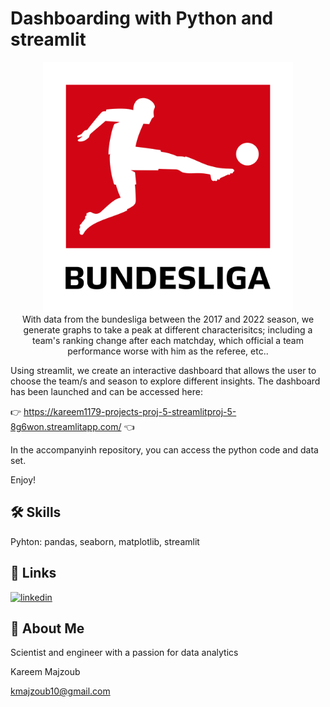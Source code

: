 
# Dashboarding with Python and streamlit 
<p align="center">
  <img width = "400" src="./bundesliga_logo.png">
<br /> With data from the bundesliga between the 2017 and 2022 season, we generate graphs to take a peak at different characterisitcs; including a team's ranking change after each matchday, which official a team performance worse with him as the referee, etc..

Using streamlit, we create an interactive dashboard that allows the user to choose the team/s and season to explore different insights. The dashboard has been launched and can be accessed here:

👉 https://kareem1179-projects-proj-5-streamlitproj-5-8g6won.streamlitapp.com/ 👈

In the accompanyinh repository, you can access the python code and data set.

Enjoy!
## 🛠 Skills
Pyhton: pandas, seaborn, matplotlib, streamlit




## 🔗 Links
[![linkedin](https://img.shields.io/badge/linkedin-0A66C2?style=for-the-badge&logo=linkedin&logoColor=white)](https://www.linkedin.com/in/kareem-majzoub-a57847a7/)



## 🚀 About Me
Scientist and engineer with a passion for data analytics

Kareem Majzoub

kmajzoub10@gmail.com

